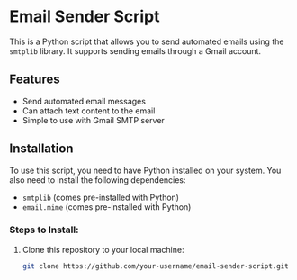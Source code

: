 # Email Sender Script

This is a Python script that allows you to send automated emails using the `smtplib` library. It supports sending emails through a Gmail account.

## Features

- Send automated email messages
- Can attach text content to the email
- Simple to use with Gmail SMTP server

## Installation

To use this script, you need to have Python installed on your system. You also need to install the following dependencies:

- `smtplib` (comes pre-installed with Python)
- `email.mime` (comes pre-installed with Python)

### Steps to Install:
1. Clone this repository to your local machine:
   ```bash
   git clone https://github.com/your-username/email-sender-script.git
